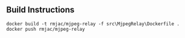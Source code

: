 ## Build Instructions

```
docker build -t rmjac/mjpeg-relay -f src\MjpegRelay\Dockerfile .
docker push rmjac/mjpeg-relay
```
